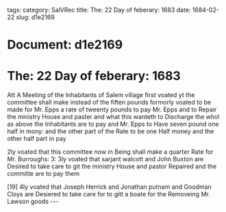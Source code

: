 tags: 
category: SalVRec
title: The: 22 Day of feberary: 1683
date: 1684-02-22
slug: d1e2169




# Document: d1e2169


# The: 22 Day of feberary: 1683

Att A Meeting of the Inhabitants of Salem village first voated yt the committee shall make instead of the fiften pounds formorly voated to be made for Mr. Epps a rate of tweenty pounds to pay Mr. Epps and to Repair the ministry House and paster and what this wanteth to Discharge the whol as above the Inhabitants are to pay and Mr. Epps to Have seven pound one half in mony: and the other part of the Rate to be one Half money and the other half part in pay

2ly voated that this committee now in Being shall make a quarter Rate for Mr. Burroughs: 3: 3ly voated that sarjant walcott and John Buxton are Desired to take care to git the ministry House and pastor Repaired and the committe are to pay them

[19] 4ly voated that Joseph Herrick and Jonathan putnam and Goodman Cloys are Desiered to take care for to gitt a boate for the Removeing Mr. Lawson goods ---
